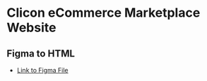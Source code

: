 # Clicon eCommerce Marketplace Website 
## Figma to HTML

- [Link to Figma File](https://www.figma.com/design/MiwAnHWMhyWae8G4cw8wb0/Clicon---eCommerce-Marketplace-Website-Figma-Template-(Community)-(Community)?node-id=279-19819&node-type=canvas&t=s3qZW4uKFNSRdWoJ-0)